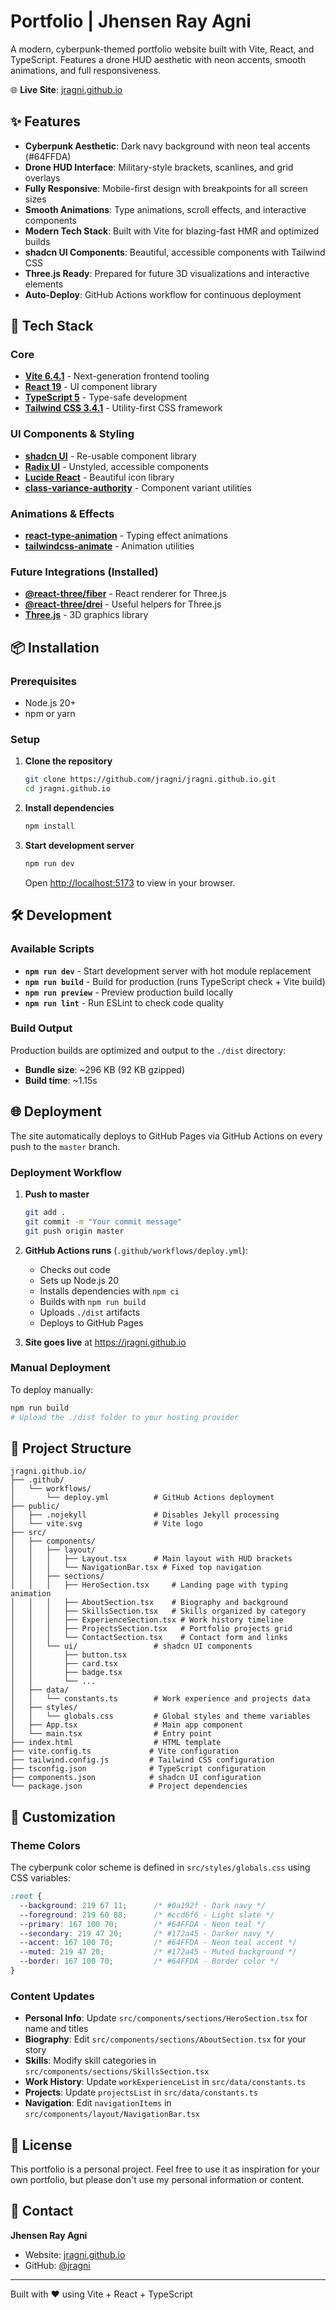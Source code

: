 # Portfolio | Jhensen Ray Agni

A modern, cyberpunk-themed portfolio website built with Vite, React, and TypeScript. Features a drone HUD aesthetic with neon accents, smooth animations, and full responsiveness.

🌐 **Live Site**: [jragni.github.io](https://jragni.github.io)

## ✨ Features

- **Cyberpunk Aesthetic**: Dark navy background with neon teal accents (#64FFDA)
- **Drone HUD Interface**: Military-style brackets, scanlines, and grid overlays
- **Fully Responsive**: Mobile-first design with breakpoints for all screen sizes
- **Smooth Animations**: Type animations, scroll effects, and interactive components
- **Modern Tech Stack**: Built with Vite for blazing-fast HMR and optimized builds
- **shadcn UI Components**: Beautiful, accessible components with Tailwind CSS
- **Three.js Ready**: Prepared for future 3D visualizations and interactive elements
- **Auto-Deploy**: GitHub Actions workflow for continuous deployment

## 🚀 Tech Stack

### Core
- **[Vite 6.4.1](https://vitejs.dev/)** - Next-generation frontend tooling
- **[React 19](https://react.dev/)** - UI component library
- **[TypeScript 5](https://www.typescriptlang.org/)** - Type-safe development
- **[Tailwind CSS 3.4.1](https://tailwindcss.com/)** - Utility-first CSS framework

### UI Components & Styling
- **[shadcn UI](https://ui.shadcn.com/)** - Re-usable component library
- **[Radix UI](https://www.radix-ui.com/)** - Unstyled, accessible components
- **[Lucide React](https://lucide.dev/)** - Beautiful icon library
- **[class-variance-authority](https://cva.style/)** - Component variant utilities

### Animations & Effects
- **[react-type-animation](https://www.npmjs.com/package/react-type-animation)** - Typing effect animations
- **[tailwindcss-animate](https://www.npmjs.com/package/tailwindcss-animate)** - Animation utilities

### Future Integrations (Installed)
- **[@react-three/fiber](https://docs.pmnd.rs/react-three-fiber/)** - React renderer for Three.js
- **[@react-three/drei](https://github.com/pmndrs/drei)** - Useful helpers for Three.js
- **[Three.js](https://threejs.org/)** - 3D graphics library

## 📦 Installation

### Prerequisites
- Node.js 20+
- npm or yarn

### Setup

1. **Clone the repository**
   ```bash
   git clone https://github.com/jragni/jragni.github.io.git
   cd jragni.github.io
   ```

2. **Install dependencies**
   ```bash
   npm install
   ```

3. **Start development server**
   ```bash
   npm run dev
   ```
   Open [http://localhost:5173](http://localhost:5173) to view in your browser.

## 🛠️ Development

### Available Scripts

- **`npm run dev`** - Start development server with hot module replacement
- **`npm run build`** - Build for production (runs TypeScript check + Vite build)
- **`npm run preview`** - Preview production build locally
- **`npm run lint`** - Run ESLint to check code quality

### Build Output

Production builds are optimized and output to the `./dist` directory:
- **Bundle size**: ~296 KB (92 KB gzipped)
- **Build time**: ~1.15s

## 🌐 Deployment

The site automatically deploys to GitHub Pages via GitHub Actions on every push to the `master` branch.

### Deployment Workflow

1. **Push to master**
   ```bash
   git add .
   git commit -m "Your commit message"
   git push origin master
   ```

2. **GitHub Actions runs** (`.github/workflows/deploy.yml`):
   - Checks out code
   - Sets up Node.js 20
   - Installs dependencies with `npm ci`
   - Builds with `npm run build`
   - Uploads `./dist` artifacts
   - Deploys to GitHub Pages

3. **Site goes live** at https://jragni.github.io

### Manual Deployment

To deploy manually:
```bash
npm run build
# Upload the ./dist folder to your hosting provider
```

## 📁 Project Structure

```
jragni.github.io/
├── .github/
│   └── workflows/
│       └── deploy.yml          # GitHub Actions deployment
├── public/
│   ├── .nojekyll               # Disables Jekyll processing
│   └── vite.svg                # Vite logo
├── src/
│   ├── components/
│   │   ├── layout/
│   │   │   ├── Layout.tsx      # Main layout with HUD brackets
│   │   │   └── NavigationBar.tsx # Fixed top navigation
│   │   ├── sections/
│   │   │   ├── HeroSection.tsx     # Landing page with typing animation
│   │   │   ├── AboutSection.tsx    # Biography and background
│   │   │   ├── SkillsSection.tsx   # Skills organized by category
│   │   │   ├── ExperienceSection.tsx # Work history timeline
│   │   │   ├── ProjectsSection.tsx   # Portfolio projects grid
│   │   │   └── ContactSection.tsx    # Contact form and links
│   │   └── ui/                 # shadcn UI components
│   │       ├── button.tsx
│   │       ├── card.tsx
│   │       ├── badge.tsx
│   │       └── ...
│   ├── data/
│   │   └── constants.ts        # Work experience and projects data
│   ├── styles/
│   │   └── globals.css         # Global styles and theme variables
│   ├── App.tsx                 # Main app component
│   └── main.tsx                # Entry point
├── index.html                  # HTML template
├── vite.config.ts             # Vite configuration
├── tailwind.config.js         # Tailwind CSS configuration
├── tsconfig.json              # TypeScript configuration
├── components.json            # shadcn UI configuration
└── package.json               # Project dependencies
```

## 🎨 Customization

### Theme Colors

The cyberpunk color scheme is defined in `src/styles/globals.css` using CSS variables:

```css
:root {
  --background: 219 67 11;      /* #0a192f - Dark navy */
  --foreground: 219 60 88;      /* #ccd6f6 - Light slate */
  --primary: 167 100 70;        /* #64FFDA - Neon teal */
  --secondary: 219 47 20;       /* #172a45 - Darker navy */
  --accent: 167 100 70;         /* #64FFDA - Neon teal accent */
  --muted: 219 47 20;           /* #172a45 - Muted background */
  --border: 167 100 70;         /* #64FFDA - Border color */
}
```

### Content Updates

- **Personal Info**: Update `src/components/sections/HeroSection.tsx` for name and titles
- **Biography**: Edit `src/components/sections/AboutSection.tsx` for your story
- **Skills**: Modify skill categories in `src/components/sections/SkillsSection.tsx`
- **Work History**: Update `workExperienceList` in `src/data/constants.ts`
- **Projects**: Update `projectsList` in `src/data/constants.ts`
- **Navigation**: Edit `navigationItems` in `src/components/layout/NavigationBar.tsx`


## 📄 License

This portfolio is a personal project. Feel free to use it as inspiration for your own portfolio, but please don't use my personal information or content.

## 📧 Contact

**Jhensen Ray Agni**
- Website: [jragni.github.io](https://jragni.github.io)
- GitHub: [@jragni](https://github.com/jragni)

---

Built with ❤️ using Vite + React + TypeScript
